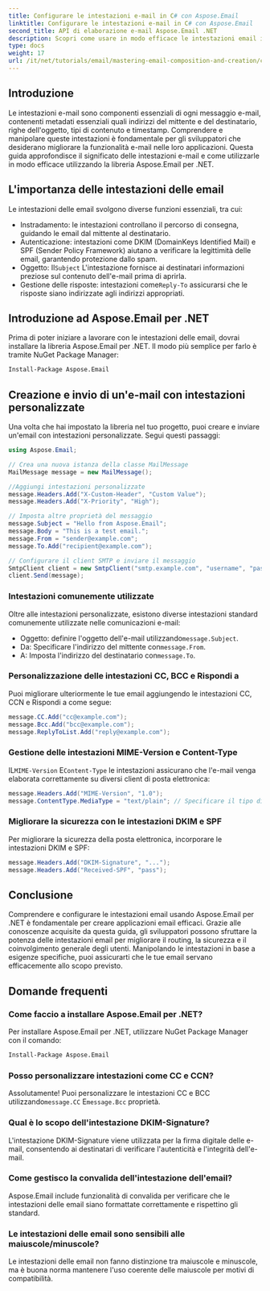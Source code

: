 ```yaml
---
title: Configurare le intestazioni e-mail in C# con Aspose.Email
linktitle: Configurare le intestazioni e-mail in C# con Aspose.Email
second_title: API di elaborazione e-mail Aspose.Email .NET
description: Scopri come usare in modo efficace le intestazioni email in C# con Aspose.Email. Questa guida completa copre l'importanza delle intestazioni email per il routing, l'autenticazione e la sicurezza avanzata.
type: docs
weight: 17
url: /it/net/tutorials/email/mastering-email-composition-and-creation/configure-email-headers-in-csharp/
---
```

## Introduzione

Le intestazioni e-mail sono componenti essenziali di ogni messaggio e-mail, contenenti metadati essenziali quali indirizzi del mittente e del destinatario, righe dell'oggetto, tipi di contenuto e timestamp. Comprendere e manipolare queste intestazioni è fondamentale per gli sviluppatori che desiderano migliorare la funzionalità e-mail nelle loro applicazioni. Questa guida approfondisce il significato delle intestazioni e-mail e come utilizzarle in modo efficace utilizzando la libreria Aspose.Email per .NET.

## L'importanza delle intestazioni delle email

Le intestazioni delle email svolgono diverse funzioni essenziali, tra cui:

- Instradamento: le intestazioni controllano il percorso di consegna, guidando le email dal mittente al destinatario.
- Autenticazione: intestazioni come DKIM (DomainKeys Identified Mail) e SPF (Sender Policy Framework) aiutano a verificare la legittimità delle email, garantendo protezione dallo spam.
-  Oggetto: Il`Subject` L'intestazione fornisce ai destinatari informazioni preziose sul contenuto dell'e-mail prima di aprirla.
-  Gestione delle risposte: intestazioni come`Reply-To` assicurarsi che le risposte siano indirizzate agli indirizzi appropriati.

## Introduzione ad Aspose.Email per .NET

Prima di poter iniziare a lavorare con le intestazioni delle email, dovrai installare la libreria Aspose.Email per .NET. Il modo più semplice per farlo è tramite NuGet Package Manager:

```bash
Install-Package Aspose.Email
```

## Creazione e invio di un'e-mail con intestazioni personalizzate

Una volta che hai impostato la libreria nel tuo progetto, puoi creare e inviare un'email con intestazioni personalizzate. Segui questi passaggi:

```csharp
using Aspose.Email;

// Crea una nuova istanza della classe MailMessage
MailMessage message = new MailMessage();

//Aggiungi intestazioni personalizzate
message.Headers.Add("X-Custom-Header", "Custom Value");
message.Headers.Add("X-Priority", "High");

// Imposta altre proprietà del messaggio
message.Subject = "Hello from Aspose.Email";
message.Body = "This is a test email.";
message.From = "sender@example.com";
message.To.Add("recipient@example.com");

// Configurare il client SMTP e inviare il messaggio
SmtpClient client = new SmtpClient("smtp.example.com", "username", "password");
client.Send(message);
```

### Intestazioni comunemente utilizzate

Oltre alle intestazioni personalizzate, esistono diverse intestazioni standard comunemente utilizzate nelle comunicazioni e-mail:

-  Oggetto: definire l'oggetto dell'e-mail utilizzando`message.Subject`.
-  Da: Specificare l'indirizzo del mittente con`message.From`.
-  A: Imposta l'indirizzo del destinatario con`message.To`.

### Personalizzazione delle intestazioni CC, BCC e Rispondi a

Puoi migliorare ulteriormente le tue email aggiungendo le intestazioni CC, CCN e Rispondi a come segue:

```csharp
message.CC.Add("cc@example.com");
message.Bcc.Add("bcc@example.com");
message.ReplyToList.Add("reply@example.com");
```

### Gestione delle intestazioni MIME-Version e Content-Type

 IL`MIME-Version` E`Content-Type` le intestazioni assicurano che l'e-mail venga elaborata correttamente su diversi client di posta elettronica:

```csharp
message.Headers.Add("MIME-Version", "1.0");
message.ContentType.MediaType = "text/plain"; // Specificare il tipo di contenuto
```

### Migliorare la sicurezza con le intestazioni DKIM e SPF

Per migliorare la sicurezza della posta elettronica, incorporare le intestazioni DKIM e SPF:

```csharp
message.Headers.Add("DKIM-Signature", "...");
message.Headers.Add("Received-SPF", "pass");
```

## Conclusione

Comprendere e configurare le intestazioni email usando Aspose.Email per .NET è fondamentale per creare applicazioni email efficaci. Grazie alle conoscenze acquisite da questa guida, gli sviluppatori possono sfruttare la potenza delle intestazioni email per migliorare il routing, la sicurezza e il coinvolgimento generale degli utenti. Manipolando le intestazioni in base a esigenze specifiche, puoi assicurarti che le tue email servano efficacemente allo scopo previsto.

## Domande frequenti

### Come faccio a installare Aspose.Email per .NET?

Per installare Aspose.Email per .NET, utilizzare NuGet Package Manager con il comando:
```bash
Install-Package Aspose.Email
```

### Posso personalizzare intestazioni come CC e CCN?

 Assolutamente! Puoi personalizzare le intestazioni CC e BCC utilizzando`message.CC` E`message.Bcc` proprietà.

### Qual è lo scopo dell'intestazione DKIM-Signature?

L'intestazione DKIM-Signature viene utilizzata per la firma digitale delle e-mail, consentendo ai destinatari di verificare l'autenticità e l'integrità dell'e-mail.

### Come gestisco la convalida dell'intestazione dell'email?

Aspose.Email include funzionalità di convalida per verificare che le intestazioni delle email siano formattate correttamente e rispettino gli standard.

### Le intestazioni delle email sono sensibili alle maiuscole/minuscole?

Le intestazioni delle email non fanno distinzione tra maiuscole e minuscole, ma è buona norma mantenere l'uso coerente delle maiuscole per motivi di compatibilità.
